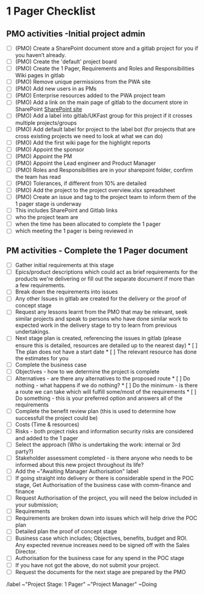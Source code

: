 # <project name> 1 Pager Checklist
##  PMO activities -Initial project admin

* [ ]  (PMO) Create a SharePoint document store and a gitlab project for you if you haven’t already.
* [ ]  (PMO) Create the 'default' project board
* [ ]  (PMO) Create the 1 Pager, Requirements and Roles and Responsibilities Wiki pages in gitlab
* [ ]  (PMO) Remove unique permissions from the PWA site
* [ ]  (PMO) Add new users in as PMs 
* [ ]  (PMO) Enterprise resources added to the PWA project team
* [ ]  (PMO) Add a link on the main page of gitlab to the document store in SharePoint [SharePoint site](https://ukfa.st/)
* [ ]  (PMO) Add a label into gitlab/UKFast group for this project if it crosses multiple projects/groups
* [ ]  (PMO) Add default label for project to the label bot (for projects that are cross existing projects we need to look at what we can do)
* [ ]  (PMO) Add the first wiki page for the highlight reports
* [ ]  (PMO) Appoint the sponsor
* [ ]  (PMO) Appoint the PM
* [ ]  (PMO) Appoint the Lead engineer and Product Manager
* [ ]  (PMO) Roles and Responsibilities are in your sharepoint folder, confirm the team has read
* [ ]  (PMO) Tolerances, if different from 10% are detailed
* [ ]  (PMO) Add the project to the project overview.xlsx spreadsheet
* [ ]  (PMO) Create an issue and tag to the project team to inform them of the 1 pager stage is underway
  * [ ]  This includes SharePoint and Gitlab links
  * [ ]  who the project team are
  * [ ]  when the time has been allocated to complete the 1 pager
  * [ ]  which meeting the 1 pager is being reviewed in

## PM activities - Complete the 1 Pager document
* [ ]  Gather initial requirements at this stage
  * [ ]  Epics/product descriptions which could act as brief requirements for the products we're delivering or fill out the separate document if more than a few requirements.
  * [ ]  Break down the requirements into issues
  * [ ]  Any other Issues in gitlab are created for the delivery or the proof of concept stage
  * [ ]  Request any lessons learnt from the PMO that may be relevant, seek similar projects and speak to persons who have done similar work to expected work in the delivery stage to try to learn from previous undertakings.
  * [ ]  Next stage plan is created, referencing the issues in gitlab (please ensure this is detailed, resources are detailed up to the nearest day)
    * [ ]  The plan does not have a start date
    * [ ]  The relevant resource has done the estimates for you
* [ ]  Complete the business case
  * [ ]  Objectives - how to we determine the project is complete
  * [ ]  Alternatives - are there any alternatives to the proposed route
    * [ ]  Do nothing - what happens if we do nothing?
    * [ ]  Do the minimum - is there a route we can take which will fulfill some/most of the requirements
    * [ ]  Do something - this is your preferred option and answers all of the requirements
  * [ ]  Complete the benefit review plan (this is used to determine how successfull the project could be)
  * [ ]  Costs (Time & resources)
  * [ ]  Risks - both project risks and information security risks are considered and added to the 1 pager
  * [ ]  Select the approach (Who is undertaking the work: internal or 3rd party?)
  * [ ]  Stakeholder assessment completed - is there anyone who needs to be informed about this new project throughout its life?  
* [ ]  Add the ~"Awaiting Manager Authorisation" label
* [ ]  If going straight into delivery or there is considerable spend in the POC stage, Get Authorisation of the business case with comm-finance and finance
* [ ]  Request Authorisation of the project, you will need the below included in your submission;
  * [ ] Requirements
  * [ ] Requirements are broken down into issues which will help drive the POC plan
  * [ ] Detailed plan the proof of concept stage
  * [ ] Business case which includes; Objectives, benefits, budget and ROI. Any expected revenue increases need to be signed off with the Sales Director.
  * [ ] Authorisation for the business case for any spend in the POC stage
  * [ ] If you have not got the above, do not submit your project.
* [ ]  Request the documents for the next stage are prepared by the PMO

/label ~"Project Stage: 1 Pager" ~"Project Manager" ~Doing
